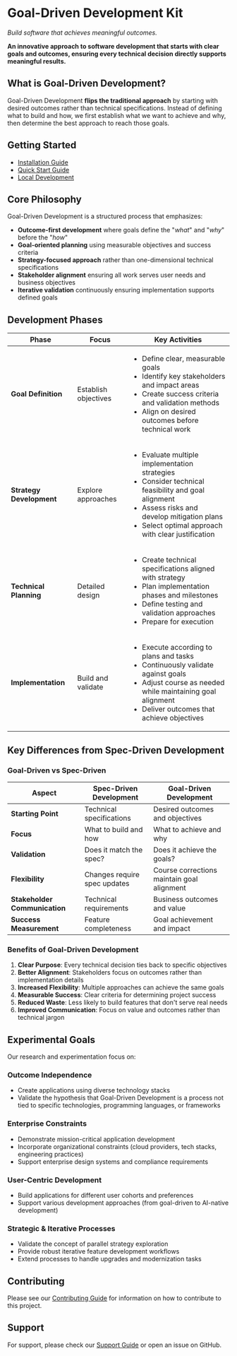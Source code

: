 # Goal-Driven Development Kit

*Build software that achieves meaningful outcomes.*

**An innovative approach to software development that starts with clear goals and outcomes, ensuring every technical decision directly supports meaningful results.**

## What is Goal-Driven Development?

Goal-Driven Development **flips the traditional approach** by starting with desired outcomes rather than technical specifications. Instead of defining what to build and how, we first establish what we want to achieve and why, then determine the best approach to reach those goals.

## Getting Started

- [Installation Guide](installation.md)
- [Quick Start Guide](quickstart.md)
- [Local Development](local-development.md)

## Core Philosophy

Goal-Driven Development is a structured process that emphasizes:

- **Outcome-first development** where goals define the "_what_" and "_why_" before the "_how_"
- **Goal-oriented planning** using measurable objectives and success criteria
- **Strategy-focused approach** rather than one-dimensional technical specifications
- **Stakeholder alignment** ensuring all work serves user needs and business objectives
- **Iterative validation** continuously ensuring implementation supports defined goals

## Development Phases

| Phase | Focus | Key Activities |
|-------|-------|----------------|
| **Goal Definition** | Establish objectives | <ul><li>Define clear, measurable goals</li><li>Identify key stakeholders and impact areas</li><li>Create success criteria and validation methods</li><li>Align on desired outcomes before technical work</li></ul> |
| **Strategy Development** | Explore approaches | <ul><li>Evaluate multiple implementation strategies</li><li>Consider technical feasibility and goal alignment</li><li>Assess risks and develop mitigation plans</li><li>Select optimal approach with clear justification</li></ul> |
| **Technical Planning** | Detailed design | <ul><li>Create technical specifications aligned with strategy</li><li>Plan implementation phases and milestones</li><li>Define testing and validation approaches</li><li>Prepare for execution</li></ul> |
| **Implementation** | Build and validate | <ul><li>Execute according to plans and tasks</li><li>Continuously validate against goals</li><li>Adjust course as needed while maintaining goal alignment</li><li>Deliver outcomes that achieve objectives</li></ul> |

## Key Differences from Spec-Driven Development

### Goal-Driven vs Spec-Driven

| Aspect | Spec-Driven Development | Goal-Driven Development |
|--------|------------------------|-------------------------|
| **Starting Point** | Technical specifications | Desired outcomes and objectives |
| **Focus** | What to build and how | What to achieve and why |
| **Validation** | Does it match the spec? | Does it achieve the goals? |
| **Flexibility** | Changes require spec updates | Course corrections maintain goal alignment |
| **Stakeholder Communication** | Technical requirements | Business outcomes and value |
| **Success Measurement** | Feature completeness | Goal achievement and impact |

### Benefits of Goal-Driven Development

1. **Clear Purpose**: Every technical decision ties back to specific objectives
2. **Better Alignment**: Stakeholders focus on outcomes rather than implementation details
3. **Increased Flexibility**: Multiple approaches can achieve the same goals
4. **Measurable Success**: Clear criteria for determining project success
5. **Reduced Waste**: Less likely to build features that don't serve real needs
6. **Improved Communication**: Focus on value and outcomes rather than technical jargon

## Experimental Goals

Our research and experimentation focus on:

### Outcome Independence
- Create applications using diverse technology stacks
- Validate the hypothesis that Goal-Driven Development is a process not tied to specific technologies, programming languages, or frameworks

### Enterprise Constraints
- Demonstrate mission-critical application development
- Incorporate organizational constraints (cloud providers, tech stacks, engineering practices)
- Support enterprise design systems and compliance requirements

### User-Centric Development
- Build applications for different user cohorts and preferences
- Support various development approaches (from goal-driven to AI-native development)

### Strategic & Iterative Processes
- Validate the concept of parallel strategy exploration
- Provide robust iterative feature development workflows
- Extend processes to handle upgrades and modernization tasks

## Contributing

Please see our [Contributing Guide](CONTRIBUTING.md) for information on how to contribute to this project.

## Support

For support, please check our [Support Guide](SUPPORT.md) or open an issue on GitHub.